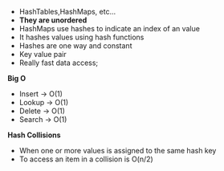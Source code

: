 - HashTables,HashMaps, etc...
- **They are unordered**
- HashMaps use hashes to indicate an index of an value
- It hashes values using hash functions
- Hashes are one way and constant
- Key value pair
- Really fast data access;

**Big O**

- Insert -> O(1)
- Lookup -> O(1)
- Delete -> O(1)
- Search -> O(1)

**Hash Collisions**

- When one or more values is assigned to the same hash key
- To access an item in a collision is O(n/2)